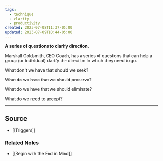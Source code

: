 ```yaml
---
tags:
  - technique
  - clarity
  - productivity
created: 2023-07-08T11:37-05:00
updated: 2023-07-09T10:44-05:00
---
```

**A series of questions to clarify direction.**

Marshall Goldsmith, CEO Coach, has a series of questions that can help a group (or individual) clarify the direction in which they need to go.

What don't we have that should we seek?

What do we have that we should preserve?

What do we have that we should eliminate?

What do we need to accept?

---

## Source
- [[Triggers]]

### Related Notes
- [[Begin with the End in Mind]]